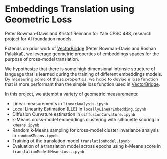 # Embeddings Translation using Geometric Loss

Peter Bowman-Davis and Kristof Reimann for Yale CPSC 488, research project for AI foundation models.

Extends on prior work of [VectorBridge](https://github.com/P-H-B-D/EmbeddingsTranslation) (Peter Bowman-Davis and Roshan Palakkal), we leverage geometric properties of embeddings spaces for the purpose of cross-model translation. 

We hypothesize that there is some high dimensional intrinsic structure of language that is learned during the training of different embeddings models. By measuring some of these properties, we hope to devise a loss function that is more performant than the simple loss function used in [VectorBridge](https://github.com/P-H-B-D/EmbeddingsTranslation). 

In this project, we attempt a variety of geometric measurements: 
- Linear measurements in ```linearAnalysis.ipynb```
- Local Linearity Estimation (LLE) in ```locallyLinearEmbedding.ipynb```
- Diffusion Curvature estimation in ```diffusionCurvature.ipynb```
- k-Means cross-model embeddings clustering with silhouette scoring in ```kMeans.ipynb```
- Random k-Means sampling for cross-model cluster invariance analysis in ```randomKMeans.ipynb```
- Training of the translation model ```translationModel.ipynb```
- Evaluation of a translation model across epochs using k-Means score in ```translationModelKMeansLoss.ipynb```
